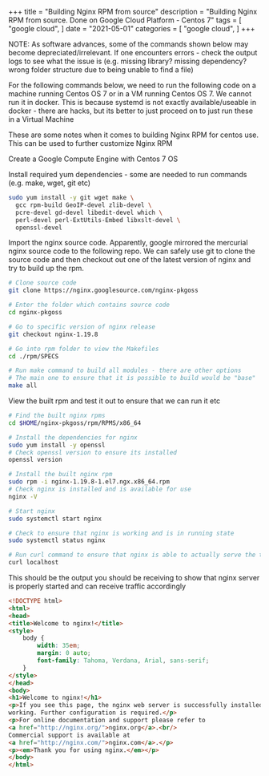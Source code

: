 +++
title = "Building Nginx RPM from source"
description = "Building Nginx RPM from source. Done on Google Cloud Platform - Centos 7"
tags = [
    "google cloud",
]
date = "2021-05-01"
categories = [
    "google cloud",
]
+++

NOTE: As software advances, some of the commands shown below may become depreciated/irrelevant. If one encounters errors - check the output logs to see what the issue is (e.g. missing library? missing dependency? wrong folder structure due to being unable to find a file)

For the following commands below, we need to run the following code on a machine running Centos OS 7 or in a VM running Centos OS 7. We cannot run it in docker. This is because systemd is not exactly available/useable in docker - there are hacks, but its better to just proceed on to just run these in a Virtual Machine

These are some notes when it comes to building Nginx RPM for centos use. This can be used to further customize Nginx RPM

Create a Google Compute Engine with Centos 7 OS

Install required yum dependencies - some are needed to run commands (e.g. make, wget, git etc)

```bash
sudo yum install -y git wget make \
  gcc rpm-build GeoIP-devel zlib-devel \
  pcre-devel gd-devel libedit-devel which \
  perl-devel perl-ExtUtils-Embed libxslt-devel \
  openssl-devel
```

Import the nginx source code. Apparently, google mirrored the mercurial nginx source code to the following repo. We can safely use git to clone the source code and then checkout out one of the latest version of nginx and try to build up the rpm.

```bash
# Clone source code
git clone https://nginx.googlesource.com/nginx-pkgoss

# Enter the folder which contains source code
cd nginx-pkgoss

# Go to specific version of nginx release
git checkout nginx-1.19.8

# Go into rpm folder to view the Makefiles
cd ./rpm/SPECS

# Run make command to build all modules - there are other options
# The main one to ensure that it is possible to build would be "base"
make all
```

View the built rpm and test it out to ensure that we can run it etc

```bash
# Find the built nginx rpms
cd $HOME/nginx-pkgoss/rpm/RPMS/x86_64

# Install the dependencies for nginx
sudo yum install -y openssl
# Check openssl version to ensure its installed
openssl version

# Install the built nginx rpm
sudo rpm -i nginx-1.19.8-1.el7.ngx.x86_64.rpm 
# Check nginx is installed and is available for use
nginx -V

# Start nginx
sudo systemctl start nginx

# Check to ensure that nginx is working and is in running state
sudo systemctl status nginx

# Run curl command to ensure that nginx is able to actually serve the traffic
curl localhost
```

This should be the output you should be receiving to show that nginx server is properly started and can receive traffic accordingly

```html
<!DOCTYPE html>
<html>
<head>
<title>Welcome to nginx!</title>
<style>
    body {
        width: 35em;
        margin: 0 auto;
        font-family: Tahoma, Verdana, Arial, sans-serif;
    }
</style>
</head>
<body>
<h1>Welcome to nginx!</h1>
<p>If you see this page, the nginx web server is successfully installed and
working. Further configuration is required.</p>
<p>For online documentation and support please refer to
<a href="http://nginx.org/">nginx.org</a>.<br/>
Commercial support is available at
<a href="http://nginx.com/">nginx.com</a>.</p>
<p><em>Thank you for using nginx.</em></p>
</body>
</html>
```